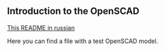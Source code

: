 ## Introduction to the OpenSCAD

[This README in russian](README.ru.md)

Here you can find a file with a test OpenSCAD model.
